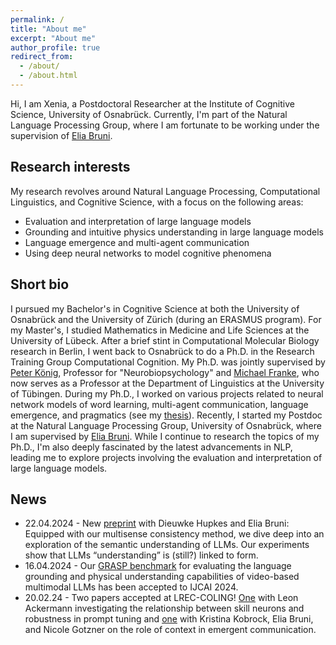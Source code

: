 ```yaml
---
permalink: /
title: "About me"
excerpt: "About me"
author_profile: true
redirect_from: 
  - /about/
  - /about.html
---
```


Hi, I am Xenia, a Postdoctoral Researcher at the Institute of Cognitive Science, University of Osnabrück. 
Currently, I'm part of the Natural Language Processing Group, where I am fortunate to be working under the supervision of [Elia Bruni](https://eliabruni.github.io/). 


Research interests
-------
My research revolves around Natural Language Processing, Computational Linguistics, and Cognitive Science, with a focus on the following areas:

- Evaluation and interpretation of large language models 
- Grounding and intuitive physics understanding in large language models
- Language emergence and multi-agent communication
- Using deep neural networks to model cognitive phenomena

Short bio
------
I pursued my Bachelor's in Cognitive Science at both the University of Osnabrück and the University of Zürich (during an ERASMUS program). 
For my Master's, I studied Mathematics in Medicine and Life Sciences at the University of Lübeck.
After a brief stint in Computational Molecular Biology research in Berlin, I went back to Osnabrück to do a Ph.D. in the Research Training Group Computational Cognition.
My Ph.D. was jointly supervised by [Peter König](https://www.ikw.uni-osnabrueck.de/en/research_groups/neurobiopsychology/pk.html), Professor for "Neurobiopsychology" and [Michael Franke](https://michael-franke.github.io/heimseite/), who now serves as a Professor at the Department of Linguistics at the University of Tübingen. 
During my Ph.D., I worked on various projects related to neural network models of word learning, multi-agent communication, language emergence, and pragmatics (see my [thesis](https://doi.org/10.48693/379)). 
Recently, I started my Postdoc at the Natural Language Processing Group, University of Osnabrück, where I am supervised by [Elia Bruni](https://eliabruni.github.io/). 
While I continue to research the topics of my Ph.D., I'm also deeply fascinated by the latest advancements in NLP, leading me to explore projects involving the evaluation and interpretation of large language models.


News
-------
- 22.04.2024 - New [preprint](https://arxiv.org/abs/2404.12145) with Dieuwke Hupkes and Elia Bruni: Equipped with our multisense consistency method, we dive deep into an exploration of the semantic understanding of LLMs. Our experiments show that LLMs “understanding” is (still?) linked to form.
- 16.04.2024 - Our [GRASP benchmark](https://arxiv.org/abs/2311.09048) for evaluating the language grounding and physical understanding capabilities of video-based multimodal LLMs has been accepted to IJCAI 2024. 
- 20.02.24 - Two papers accepted at LREC-COLING! [One](https://aclanthology.org/2024.lrec-main.1086/) with Leon Ackermann investigating the relationship between skill neurons and robustness in prompt tuning and [one](https://aclanthology.org/2024.lrec-main.339/) with Kristina Kobrock, Elia Bruni, and Nicole Gotzner on the role of context in emergent communication. 
